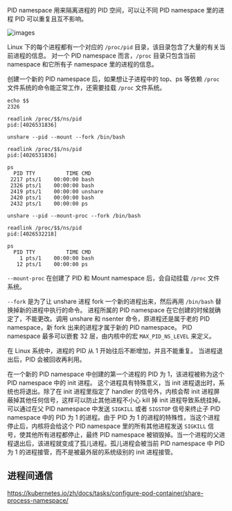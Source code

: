 PID namespace 用来隔离进程的 PID 空间，可以让不同 PID namespace 里的进程 PID 可以重复且互不影响。

![images](http://70data.net/upload/kubernetes/286774-a736076226eb26ab.png)

Linux 下的每个进程都有一个对应的 `/proc/pid` 目录，该目录包含了大量的有关当前进程的信息。
对一个 PID namespace 而言，`/proc` 目录只包含当前 namespace 和它所有子 namespace 里的进程的信息。

创建一个新的 PID namespace 后，如果想让子进程中的 top、ps 等依赖 `/proc` 文件系统的命令能正常工作，还需要挂载 `/proc` 文件系统。

```shell script
echo $$
2326

readlink /proc/$$/ns/pid
pid:[4026531836]

unshare --pid --mount --fork /bin/bash

readlink /proc/$$/ns/pid
pid:[4026531836]

ps
  PID TTY          TIME CMD
 2217 pts/1    00:00:00 bash
 2326 pts/1    00:00:00 bash
 2419 pts/1    00:00:00 unshare
 2420 pts/1    00:00:00 bash
 2432 pts/1    00:00:00 ps

unshare --pid --mount-proc --fork /bin/bash

readlink /proc/$$/ns/pid
pid:[4026532218]

ps
  PID TTY          TIME CMD
    1 pts/1    00:00:00 bash
   12 pts/1    00:00:00 ps
```

`--mount-proc` 在创建了 PID 和 Mount namespace 后，会自动挂载 `/proc` 文件系统。

`--fork` 是为了让 unshare 进程 fork 一个新的进程出来，然后再用 `/bin/bash` 替换掉新的进程中执行的命令。
进程所属的 PID namespace 在它创建的时候就确定了，不能更改。调用 unshare 和 nsenter 命令，原进程还是属于老的 PID namespace，新 fork 出来的进程才属于新的 PID namespace。
PID namespace 最多可以嵌套 32 层，由内核中的宏 `MAX_PID_NS_LEVEL` 来定义。

在 Linux 系统中，进程的 PID 从 1 开始往后不断增加，并且不能重复。
当进程退出后，PID 会被回收再利用。

在一个新的 PID namespace 中创建的第一个进程的 PID 为 1，该进程被称为这个 PID namespace 中的 init 进程。
这个进程具有特殊意义，当 init 进程退出时，系统也将退出。除了在 init 进程里指定了 handler 的信号外，内核会帮 init 进程屏蔽掉其他任何信号，这样可以防止其他进程不小心 kill 掉 init 进程导致系统挂掉。
可以通过在父 PID namespace 中发送 `SIGKILL` 或者 `SIGSTOP` 信号来终止子 PID namespace 中的 PID 为 1 的进程。由于 PID 为 1 的进程的特殊性，当这个进程停止后，内核将会给这个 PID namespace 里的所有其他进程发送 `SIGKILL` 信号，使其他所有进程都停止，最终 PID namespace 被销毁掉。当一个进程的父进程退出后，该进程就变成了孤儿进程。孤儿进程会被当前 PID namespace 中 PID 为 1 的进程接管，而不是被最外层的系统级别的 init 进程接管。

## 进程间通信

https://kubernetes.io/zh/docs/tasks/configure-pod-container/share-process-namespace/

